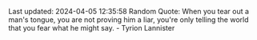 Last updated: 2024-04-05 12:35:58
Random Quote: When you tear out a man's tongue, you are not proving him a liar, you're only telling the world that you fear what he might say.  -  Tyrion Lannister